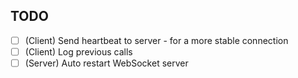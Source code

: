 ## TODO
- [ ] (Client) Send heartbeat to server - for a more stable connection
- [ ] (Client) Log previous calls
- [ ] (Server) Auto restart WebSocket server 